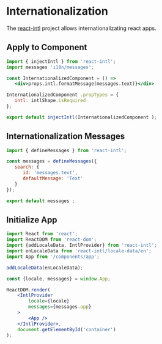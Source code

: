 # Internationalization

The [react-intl](https://github.com/formatjs/react-intl) project allows internationalizating react apps.

## Apply to Component

```jsx
import { injectIntl } from 'react-intl';
import messages 'i18n/messages';

const InternationalizedComponent = () =>
   <div>props.intl.formatMessage(messages.text)}</div>

InternationalizedComponent .propTypes = {
   intl: intlShape.isRequired
};

export default injectIntl(InternationalizedComponent );
```

## Internationalization Messages

```jsx
import { defineMessages } from 'react-intl';

const messages = defineMessages({
   search: {
      id: 'messages.text',
      defaultMessage: 'Text'
   }
});

export default messages ;
```

## Initialize App

```jsx
import React from 'react';
import ReactDOM from 'react-dom';
import {addLocaleData, IntlProvider} from 'react-intl';
import enLocaleData from 'react-intl/locale-data/en';
import App from '/components/app';

addLocaleData(enLocaleData);

const {locale, messages} = window.App;

ReactDOM.render(
    <IntlProvider
        locale={locale}
        messages={messages.app}
    >
        <App />
    </IntlProvider>,
    document.getElementById('container')
);
```

